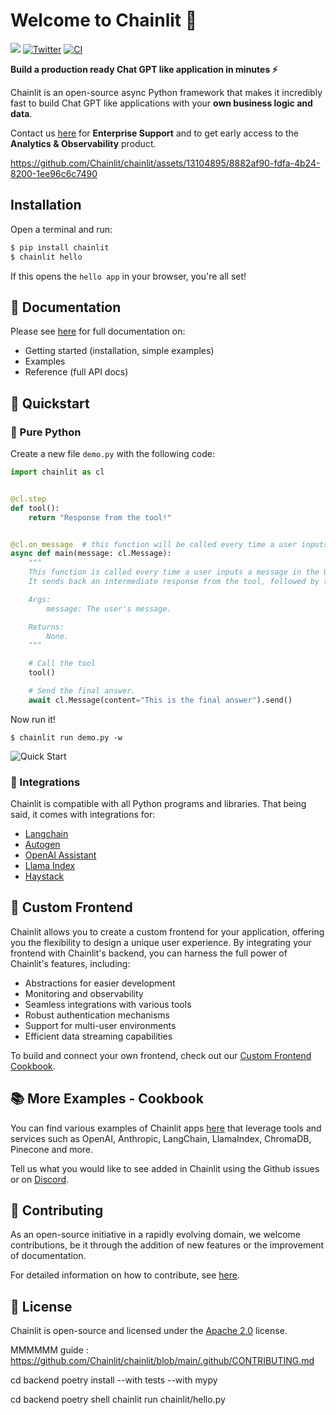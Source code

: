 # Welcome to Chainlit 👋

[![](https://dcbadge.vercel.app/api/server/ZThrUxbAYw?style=flat)](https://discord.gg/k73SQ3FyUh)
[![Twitter](https://img.shields.io/twitter/url/https/twitter.com/chainlit_io.svg?style=social&label=Follow%20%40chainlit_io)](https://twitter.com/chainlit_io)
[![CI](https://github.com/Chainlit/chainlit/actions/workflows/ci.yaml/badge.svg)](https://github.com/Chainlit/chainlit/actions/workflows/ci.yaml)

**Build a production ready Chat GPT like application in minutes ⚡️**

Chainlit is an open-source async Python framework that makes it incredibly fast to build Chat GPT like applications with your **own business logic and data**.

Contact us [here](https://forms.gle/BX3UNBLmTF75KgZVA) for **Enterprise Support** and to get early access to the **Analytics & Observability** product.

https://github.com/Chainlit/chainlit/assets/13104895/8882af90-fdfa-4b24-8200-1ee96c6c7490

## Installation

Open a terminal and run:

```bash
$ pip install chainlit
$ chainlit hello
```

If this opens the `hello app` in your browser, you're all set!

## 📖 Documentation

Please see [here](https://docs.chainlit.io) for full documentation on:

- Getting started (installation, simple examples)
- Examples
- Reference (full API docs)

## 🚀 Quickstart

### 🐍 Pure Python

Create a new file `demo.py` with the following code:

```python
import chainlit as cl


@cl.step
def tool():
    return "Response from the tool!"


@cl.on_message  # this function will be called every time a user inputs a message in the UI
async def main(message: cl.Message):
    """
    This function is called every time a user inputs a message in the UI.
    It sends back an intermediate response from the tool, followed by the final answer.

    Args:
        message: The user's message.

    Returns:
        None.
    """

    # Call the tool
    tool()

    # Send the final answer.
    await cl.Message(content="This is the final answer").send()
```

Now run it!

```
$ chainlit run demo.py -w
```

<img src="/images/quick-start.png" alt="Quick Start"></img>

### 🔗 Integrations

Chainlit is compatible with all Python programs and libraries. That being said, it comes with integrations for:

- [Langchain](https://docs.chainlit.io/integrations/langchain)
- [Autogen](https://github.com/Chainlit/cookbook/tree/main/pyautogen)
- [OpenAI Assistant](https://github.com/Chainlit/cookbook/tree/main/openai-assistant)
- [Llama Index](https://docs.chainlit.io/integrations/llama-index)
- [Haystack](https://docs.chainlit.io/integrations/haystack)

## 🎨 Custom Frontend

Chainlit allows you to create a custom frontend for your application, offering you the flexibility to design a unique user experience. By integrating your frontend with Chainlit's backend, you can harness the full power of Chainlit's features, including:

- Abstractions for easier development
- Monitoring and observability
- Seamless integrations with various tools
- Robust authentication mechanisms
- Support for multi-user environments
- Efficient data streaming capabilities

To build and connect your own frontend, check out our [Custom Frontend Cookbook](https://github.com/Chainlit/cookbook/tree/main/custom-frontend).

## 📚 More Examples - Cookbook

You can find various examples of Chainlit apps [here](https://github.com/Chainlit/cookbook) that leverage tools and services such as OpenAI, Anthropiс, LangChain, LlamaIndex, ChromaDB, Pinecone and more.

Tell us what you would like to see added in Chainlit using the Github issues or on [Discord](https://discord.gg/k73SQ3FyUh).

## 💁 Contributing

As an open-source initiative in a rapidly evolving domain, we welcome contributions, be it through the addition of new features or the improvement of documentation.

For detailed information on how to contribute, see [here](.github/CONTRIBUTING.md).

## 📃 License

Chainlit is open-source and licensed under the [Apache 2.0](LICENSE) license.

MMMMMM
guide :
https://github.com/Chainlit/chainlit/blob/main/.github/CONTRIBUTING.md

cd backend
poetry install --with tests --with mypy

cd backend
poetry shell
chainlit run chainlit/hello.py
